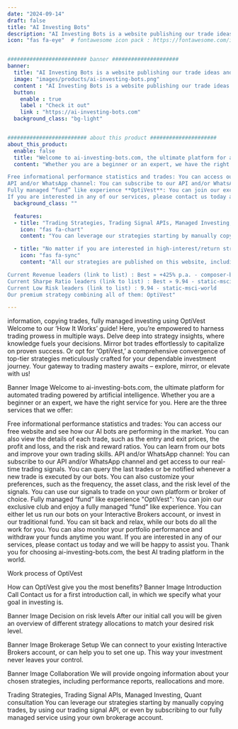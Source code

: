 ```yaml
---
date: "2024-09-14"
draft: false
title: "AI Investing Bots"
description: "AI Investing Bots is a website publishing our trade ideas and investment strategies."
icon: "fas fa-eye"  # fontawesome icon pack : https://fontawesome.com/icons/


######################### banner #####################
banner:
  title: "AI Investing Bots is a website publishing our trade ideas and investment strategies."
  image: "images/products/ai-investing-bots.png"
  content : "AI Investing Bots is a website publishing our trade ideas and investment strategies."
  button:
    enable : true
    label : "Check it out"
    link : "https://ai-investing-bots.com"
  background_class: "bg-light"


######################### about this product #####################
about_this_product:
  enable: false
  title: "Welcome to ai-investing-bots.com, the ultimate platform for automated trading powered by artificial intelligence."
  content: "Whether you are a beginner or an expert, we have the right service for you. Here are the three services that we offer:

Free informational performance statistics and trades: You can access our free website and see how our AI bots are performing in the market. You can also view the details of each trade, such as the entry and exit prices, the profit and loss, and the risk and reward ratios. You can learn from our bots and improve your own trading skills.
API and/or WhatsApp channel: You can subscribe to our API and/or WhatsApp channel and get access to our real-time trading signals. You can query the last trades or be notified whenever a new trade is executed by our bots. You can also customize your preferences, such as the frequency, the asset class, and the risk level of the signals. You can use our signals to trade on your own platform or broker of choice.
Fully managed “fund” like experience **OptiVest**: You can join our exclusive club and enjoy a fully managed “fund” like experience. You can either let us run our bots on your Interactive Brokers account, or invest in our traditional fund. You can sit back and relax, while our bots do all the work for you. You can also monitor your portfolio performance and withdraw your funds anytime you want.
If you are interested in any of our services, please contact us today and we will be happy to assist you. Thank you for choosing ai-investing-bots.com, the best AI trading platform in the world."
  background_class: ""

  features:
  - title: "Trading Strategies, Trading Signal APIs, Managed Investing, Quant consultation"
    icon: "fas fa-chart"
    content: "You can leverage our strategies starting by manually copying trades, by using our trading signal API, or even by subscribing to our fully managed service using your own brokerage account."

  - title: "No matter if you are interested in high-interest/return strategies, or long-term safe options - we’ve got you covered."
    icon: "fas fa-sync"
    content: "All our strategies are published on this website, including a lot of statistics as well as the trade history for full transparency. To get an overview we recommend going to out Top page which summarizes the current leaders.

Current Revenue leaders (link to list) : Best » +425% p.a. - composer-buydipsqqq-shorting-adapted
Current Sharpe Ratio leaders (link to list) : Best » 9.94 - static-msci-world
Current Low Risk leaders (link to list) : 9.94 - static-msci-world
Our premium strategy combining all of them: OptiVest"

---
```

information, copying trades, fully managed investing using OptiVest
Welcome to our ‘How It Works’ guide! Here, you’re empowered to harness trading prowess in multiple ways. Delve deep into strategy insights, where knowledge fuels your decisions. Mirror bot trades effortlessly to capitalize on proven success. Or opt for ‘OptiVest,’ a comprehensive convergence of top-tier strategies meticulously crafted for your dependable investment journey. Your gateway to trading mastery awaits – explore, mirror, or elevate with us!

Banner Image
Welcome to ai-investing-bots.com, the ultimate platform for automated trading powered by artificial intelligence. Whether you are a beginner or an expert, we have the right service for you. Here are the three services that we offer:

Free informational performance statistics and trades: You can access our free website and see how our AI bots are performing in the market. You can also view the details of each trade, such as the entry and exit prices, the profit and loss, and the risk and reward ratios. You can learn from our bots and improve your own trading skills.
API and/or WhatsApp channel: You can subscribe to our API and/or WhatsApp channel and get access to our real-time trading signals. You can query the last trades or be notified whenever a new trade is executed by our bots. You can also customize your preferences, such as the frequency, the asset class, and the risk level of the signals. You can use our signals to trade on your own platform or broker of choice.
Fully managed “fund” like experience "OptiVest": You can join our exclusive club and enjoy a fully managed “fund” like experience. You can either let us run our bots on your Interactive Brokers account, or invest in our traditional fund. You can sit back and relax, while our bots do all the work for you. You can also monitor your portfolio performance and withdraw your funds anytime you want.
If you are interested in any of our services, please contact us today and we will be happy to assist you. Thank you for choosing ai-investing-bots.com, the best AI trading platform in the world.

Work process of OptiVest

How can OptiVest give you the most benefits?
Banner Image
Introduction Call
Contact us for a first introduction call, in which we specify what your goal in investing is.

Banner Image
Decision on risk levels
After our initial call you will be given an overview of different strategy allocations to match your desired risk level.

Banner Image
Brokerage Setup
We can connect to your existing Interactive Brokers account, or can help you to set one up. This way your investment never leaves your control.

Banner Image
Collaboration
We will provide ongoing information about your chosen strategies, including performance reports, reallocations and more.

Trading Strategies, Trading Signal APIs, Managed Investing, Quant consultation
You can leverage our strategies starting by manually copying trades, by using our trading signal API, or even by subscribing to our fully managed service using your own brokerage account.

